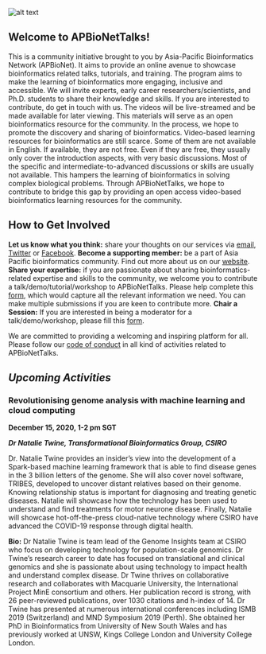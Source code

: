 ![alt text](https://github.com/hzahroh/APBioNetTalks/blob/main/APBioNET-Talks_Logo-2_Horizontal-Vers_1920x458px_APBioNet_Talks_Logo-Color.jpg)

## **Welcome to APBioNetTalks!** 
This is a community initiative brought to you by Asia-Pacific Bioinformatics Network (APBioNet). It aims to provide an online avenue to showcase bioinformatics related talks, tutorials, and training. The program aims to make the learning of bioinformatics more engaging, inclusive and accessible. We will invite experts, early career researchers/scientists, and Ph.D. students to share their knowledge and skills. If you are interested to contribute, do get in touch with us. The videos will be live-streamed and be made available for later viewing. This materials will serve as an open bioinformatics resource for the community. In the process, we hope to promote the discovery and sharing of bioinformatics. Video-based learning resources for bioinformatics are still scarce. Some of them are not available in English. If available, they are not free. Even if they are free, they usually only cover the introduction aspects, with very basic discussions. Most of the specific and intermediate-to-advanced discussions or skills are usually not available. This hampers the learning of bioinformatics in solving complex biological problems. Through APBioNetTalks, we hope to contribute to bridge this gap by providing an open access video-based bioinformatics learning resources for the community.

## **How to Get Involved** 
**Let us know what you think:** share your thoughts on our services via [email](secretariat@apbionet.org), [Twitter](https://twitter.com/APBioNetorg) or [Facebook](https://web.facebook.com/apbionet). 
**Become a supporting member:** be a part of Asia Pacific bioinformatics community. Find out more about us on our [website](http://www.apbionet.org/). 
**Share your expertise:** if you are passionate about sharing bioinformatics-related expertise and skills to the community, we welcome you to contribute a talk/demo/tutorial/workshop to APBioNetTalks. Please help complete this [form](https://forms.gle/SAVsiaLFCidhykY8A), which would capture all the relevant information we need. You can make multiple submissions if you are keen to contribute more. 
**Chair a Session:** If you are interested in being a moderator for a talk/demo/workshop, please fill this [form](https://forms.gle/7DnKHPLEaf4Ko6pU8). 

We are committed to providing a welcoming and inspiring platform for all. Please follow our [code of conduct](https://apbtalks.apbionet.org/code-of-conduct/) in all kind of activities related to APBioNetTalks.

## *Upcoming Activities*

### Revolutionising genome analysis with machine learning and cloud computing
**December 15, 2020, 1-2 pm SGT**

***Dr Natalie Twine, Transformational Bioinformatics Group, CSIRO*** 

Dr. Natalie Twine provides an insider’s view into the development of a Spark-based machine learning framework that is able to find disease genes in the 3 billion letters of the genome. She will also cover novel software, TRIBES, developed to uncover distant relatives based on their genome. Knowing relationship status is important for diagnosing and treating genetic diseases. Natalie will showcase how the technology has been used to understand and find treatments for motor neurone disease. Finally, Natalie will showcase hot-off-the-press cloud-native technology where CSIRO have advanced the COVID-19 response through digital health. 

**Bio:** 
Dr Natalie Twine is team lead of the Genome Insights team at CSIRO who focus on developing technology for population-scale genomics. Dr Twine’s research career to date has focused on translational and clinical genomics and she is passionate about using technology to impact health and understand complex disease. Dr Twine thrives on collaborative research and collaborates with Macquarie University, the International Project MinE consortium and others. Her publication record is strong, with 26 peer-reviewed publications, over 1030 citations and h-index of 14. Dr Twine has presented at numerous international conferences including ISMB 2019 (Switzerland) and MND Symposium 2019 (Perth). She obtained her PhD in Bioinformatics from University of New South Wales and has previously worked at UNSW, Kings College London and University College London.





